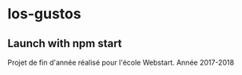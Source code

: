 # los-gustos

## Launch with npm start

Projet de fin d'année réalisé pour l'école Webstart.
Année 2017-2018

